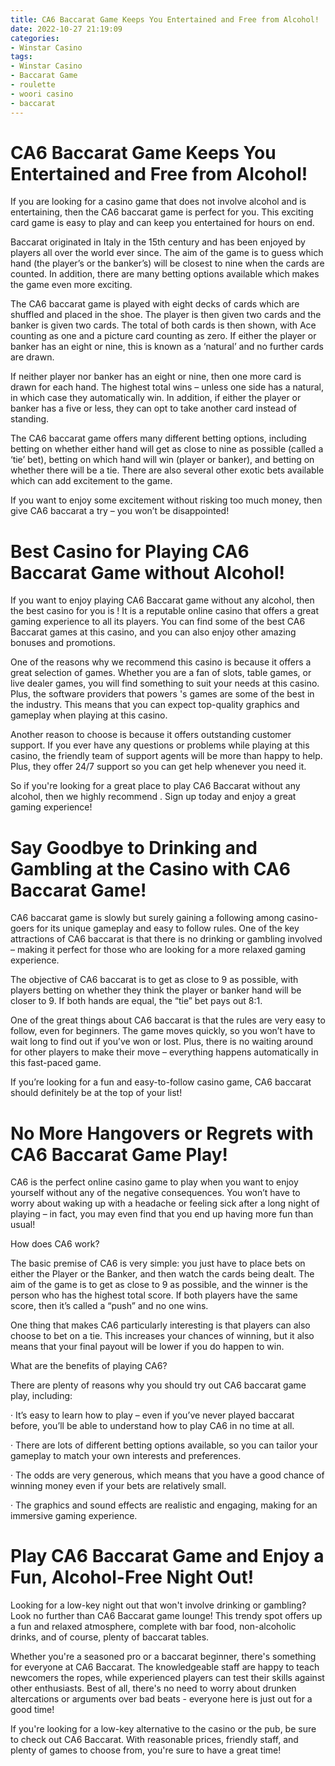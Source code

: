 ```yaml
---
title: CA6 Baccarat Game Keeps You Entertained and Free from Alcohol!
date: 2022-10-27 21:19:09
categories:
- Winstar Casino
tags:
- Winstar Casino
- Baccarat Game
- roulette
- woori casino
- baccarat
---
```



#  CA6 Baccarat Game Keeps You Entertained and Free from Alcohol!

If you are looking for a casino game that does not involve alcohol and is entertaining, then the CA6 baccarat game is perfect for you. This exciting card game is easy to play and can keep you entertained for hours on end.

Baccarat originated in Italy in the 15th century and has been enjoyed by players all over the world ever since. The aim of the game is to guess which hand (the player’s or the banker’s) will be closest to nine when the cards are counted. In addition, there are many betting options available which makes the game even more exciting.

The CA6 baccarat game is played with eight decks of cards which are shuffled and placed in the shoe. The player is then given two cards and the banker is given two cards. The total of both cards is then shown, with Ace counting as one and a picture card counting as zero. If either the player or banker has an eight or nine, this is known as a ‘natural’ and no further cards are drawn.

If neither player nor banker has an eight or nine, then one more card is drawn for each hand. The highest total wins – unless one side has a natural, in which case they automatically win. In addition, if either the player or banker has a five or less, they can opt to take another card instead of standing.

The CA6 baccarat game offers many different betting options, including betting on whether either hand will get as close to nine as possible (called a ‘tie’ bet), betting on which hand will win (player or banker), and betting on whether there will be a tie. There are also several other exotic bets available which can add excitement to the game.

If you want to enjoy some excitement without risking too much money, then give CA6 baccarat a try – you won’t be disappointed!

#  Best Casino for Playing CA6 Baccarat Game without Alcohol!

If you want to enjoy playing CA6 Baccarat game without any alcohol, then the best casino for you is <casino name>! It is a reputable online casino that offers a great gaming experience to all its players. You can find some of the best CA6 Baccarat games at this casino, and you can also enjoy other amazing bonuses and promotions.

One of the reasons why we recommend this casino is because it offers a great selection of games. Whether you are a fan of slots, table games, or live dealer games, you will find something to suit your needs at this casino. Plus, the software providers that powers <casino name>'s games are some of the best in the industry. This means that you can expect top-quality graphics and gameplay when playing at this casino.

Another reason to choose <casino name> is because it offers outstanding customer support. If you ever have any questions or problems while playing at this casino, the friendly team of support agents will be more than happy to help. Plus, they offer 24/7 support so you can get help whenever you need it.

So if you're looking for a great place to play CA6 Baccarat without any alcohol, then we highly recommend <casino name>. Sign up today and enjoy a great gaming experience!

#  Say Goodbye to Drinking and Gambling at the Casino with CA6 Baccarat Game!

CA6 baccarat game is slowly but surely gaining a following among casino-goers for its unique gameplay and easy to follow rules. One of the key attractions of CA6 baccarat is that there is no drinking or gambling involved – making it perfect for those who are looking for a more relaxed gaming experience.

The objective of CA6 baccarat is to get as close to 9 as possible, with players betting on whether they think the player or banker hand will be closer to 9. If both hands are equal, the “tie” bet pays out 8:1.

One of the great things about CA6 baccarat is that the rules are very easy to follow, even for beginners. The game moves quickly, so you won’t have to wait long to find out if you’ve won or lost. Plus, there is no waiting around for other players to make their move – everything happens automatically in this fast-paced game.

If you’re looking for a fun and easy-to-follow casino game, CA6 baccarat should definitely be at the top of your list!

#  No More Hangovers or Regrets with CA6 Baccarat Game Play!

CA6 is the perfect online casino game to play when you want to enjoy yourself without any of the negative consequences. You won’t have to worry about waking up with a headache or feeling sick after a long night of playing – in fact, you may even find that you end up having more fun than usual!

How does CA6 work?

The basic premise of CA6 is very simple: you just have to place bets on either the Player or the Banker, and then watch the cards being dealt. The aim of the game is to get as close to 9 as possible, and the winner is the person who has the highest total score. If both players have the same score, then it’s called a “push” and no one wins.

One thing that makes CA6 particularly interesting is that players can also choose to bet on a tie. This increases your chances of winning, but it also means that your final payout will be lower if you do happen to win.

What are the benefits of playing CA6?

There are plenty of reasons why you should try out CA6 baccarat game play, including:

· It’s easy to learn how to play – even if you’ve never played baccarat before, you’ll be able to understand how to play CA6 in no time at all.

· There are lots of different betting options available, so you can tailor your gameplay to match your own interests and preferences.

· The odds are very generous, which means that you have a good chance of winning money even if your bets are relatively small.

· The graphics and sound effects are realistic and engaging, making for an immersive gaming experience.

#  Play CA6 Baccarat Game and Enjoy a Fun, Alcohol-Free Night Out!

Looking for a low-key night out that won't involve drinking or gambling? Look no further than CA6 Baccarat game lounge! This trendy spot offers up a fun and relaxed atmosphere, complete with bar food, non-alcoholic drinks, and of course, plenty of baccarat tables.

Whether you're a seasoned pro or a baccarat beginner, there's something for everyone at CA6 Baccarat. The knowledgeable staff are happy to teach newcomers the ropes, while experienced players can test their skills against other enthusiasts. Best of all, there's no need to worry about drunken altercations or arguments over bad beats - everyone here is just out for a good time!

If you're looking for a low-key alternative to the casino or the pub, be sure to check out CA6 Baccarat. With reasonable prices, friendly staff, and plenty of games to choose from, you're sure to have a great time!